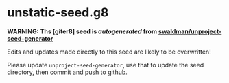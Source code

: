 
# unstatic-seed.g8

**WARNING: Ths [giter8] seed is _autogenerated_ from [swaldman/unproject-seed-generator](https://github.com/swaldman/unproject-seed-generator)**

Edits and updates made directly to this seed are likely to be overwritten!

Please update `unproject-seed-generator`, use that to update the seed directory, then commit and push to github.

